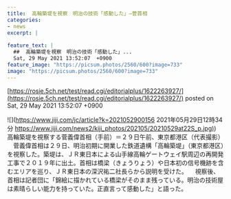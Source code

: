 ```yaml
---
title:  高輪築堤を視察　明治の技術「感動した」—菅首相  
categories:
- news
excerpt: |
  
feature_text: |
  ##  高輪築堤を視察　明治の技術「感動した」...
  Sat, 29 May 2021 13:52:07  +0900
feature_image: "https://picsum.photos/2560/600?image=733"
image: "https://picsum.photos/2560/600?image=733"
---
```


[https://rosie.5ch.net/test/read.cgi/editorialplus/1622263927/](https://rosie.5ch.net/test/read.cgi/editorialplus/1622263927/)
posted on Sat, 29 May 2021 13:52:07  +0900

<!--more-->

![](https://www.jiji.com/jc/article?k=2021052900156 2021年05月29日12時34分 [https://www.jiji.com/news2/kiji_photos/202105/20210529at22S_p.jpg)](https://www.jiji.com/news2/kiji_photos/202105/20210529at22S_p.jpg)) 高輪築堤を視察する菅義偉首相（手前）＝２９日午前、東京都港区（代表撮影） 　菅義偉首相は２９日、明治初期に開業した鉄道遺構「高輪築堤」（東京都港区）を視察した。築堤は、ＪＲ東日本による山手線高輪ゲートウェイ駅周辺の再開発工事で２０１９年に出土。首相は橋梁（きょうりょう）や日本初の信号機跡を含むエリアを巡り、ＪＲ東日本の深沢祐二社長らから説明を受けた。 　視察後、首相は記者団に「錦絵に描かれている橋梁がそのまま残っている。明治の技術屋は素晴らしい能力を持っていた。正直言って感動した」と語った。
